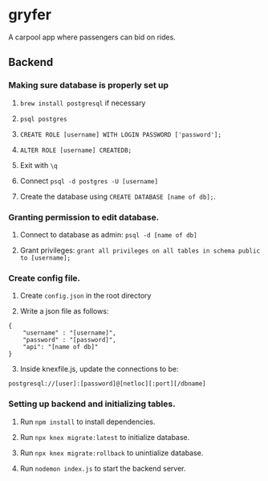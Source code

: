 # gryfer
A carpool app where passengers can bid on rides.


## Backend

### Making sure database is properly set up
1. `brew install postgresql` if necessary

2. `psql postgres`

3. `CREATE ROLE [username] WITH LOGIN PASSWORD ['password'];`

4. `ALTER ROLE [username] CREATEDB;`

5. Exit with `\q`

6. Connect `psql -d postgres -U [username]`

7. Create the database using `CREATE DATABASE [name of db];`.

### Granting permission to edit database.
1. Connect to database as admin: `psql -d [name of db]`

2. Grant privileges: `grant all privileges on all tables in schema public to [username];`

### Create config file.
1. Create `config.json` in the root directory

2. Write a json file as follows:
```
{
	"username" : "[username]",
    "password" : "[password]",
    "api": "[name of db]"
}
```

3. Inside knexfile.js, update the connections to be:
```
postgresql://[user]:[password]@[netloc][:port][/dbname]
```

### Setting up backend and initializing tables.
1. Run `npm install` to install dependencies.

2. Run `npx knex migrate:latest` to initialize database.

3. Run `npx knex migrate:rollback` to unintialize database.

4. Run `nodemon index.js` to start the backend server.